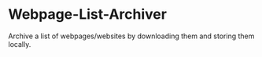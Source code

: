 # Webpage-List-Archiver
Archive a list of webpages/websites by downloading them and storing them locally.
